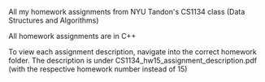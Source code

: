 All my homework assignments from NYU Tandon's CS1134 class (Data Structures and Algorithms)

All homework assignments are in C++

To view each assignment description, navigate into the correct homework folder. The description is under CS1134_hw15_assignment_description.pdf (with the respective homework number instead of 15)
